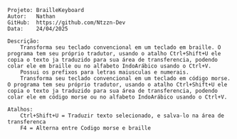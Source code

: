    Projeto: BrailleKeyboard
    Autor:   Nathan
    GitHub:  https://github.com/Ntzzn-Dev
    Data:    24/04/2025

    Descrição:
        Transforma seu teclado convencional em um teclado em braille. O programa tem seu próprio tradutor, usando o atalho Ctrl+Shift+U ele copia o texto ja traduzido para sua área de transferencia, podendo colar ele em braille ou no alfabeto IndoArábico usando o Ctrl+V.
        Possui os prefixos para letras maiusculas e numerais.
        Transforma seu teclado convencional em um teclado em código morse. O programa tem seu próprio tradutor, usando o atalho Ctrl+Shift+U ele copia o texto ja traduzido para sua área de transferencia, podendo colar ele em código morse ou no alfabeto IndoArábico usando o Ctrl+V.

    Atalhos:
        Ctrl+Shift+U = Traduzir texto selecionado, e salva-lo na área de transferenca
        F4 = Alterna entre Codigo morse e braille